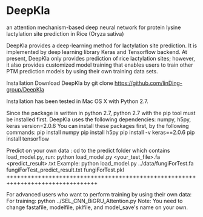# DeepKla
an attention mechanism-based deep neural network for protein lysine lactylation site prediction in Rice (Oryza sativa)

DeepKla provides a deep-learning method for lactylation site prediction. It is implemented by deep learning library Keras and Tensorflow backend. At present, DeepKla only provides prediction of rice lactylation sites; however, it also provides customized model training that enables users to train other PTM prediction models by using their own training data sets.

Installation
Download DeepKla by
git clone https://github.com/linDing-group/DeepKla

Installation has been tested in Mac OS X with Python 2.7.

Since the package is written in python 2.7, python 2.7 with the pip tool must be installed first. DeepKla uses the following dependencies: numpy, h5py, keras version=2.0.6 You can install these packages first, by the following commands:
pip install numpy
pip install h5py
pip install -v keras==2.0.6
pip install tensorflow


Predict on your own data :
cd to the predict folder which contains load_model.py, run:
python load_model.py <your_test_file>.fa <predict_result>.txt <pklFile>
Example:
python load_model.py ../data/fungiForTest.fa fungiForTest_predict_result.txt fungiForTest.pkl ++++++++++++++++++++++++++++++++++++++++++++++++++++++++++++++++++++++++++++++++

For advanced users who want to perform training by using their own data:
For training:
python ../SEL_CNN_BiGRU_Attention.py
Note: You need to change fastafile, modelfile, pklfile, and model_save's name on your own.

